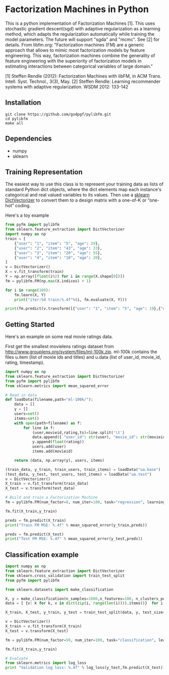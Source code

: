 # Factorization Machines in Python

This is a python implementation of Factorization Machines [1]. This uses stochastic gradient descent(sgd) with adaptive regularization as a learning method, which adapts the regularization automatically while training the model parameters. The future will support "sgda" and "mcmc". See [2] for details. From libfm.org: "Factorization machines (FM) are a generic approach that allows to mimic most factorization models by feature engineering. This way, factorization machines combine the generality of feature engineering with the superiority of factorization models in estimating interactions between categorical variables of large domain."

[1] Steffen Rendle (2012): Factorization Machines with libFM, in ACM Trans. Intell. Syst. Technol., 3(3), May.
[2] Steffen Rendle: Learning recommender systems with adaptive regularization. WSDM 2012: 133-142

## Installation
```
git clone https://github.com/godpgf/pylibfm.git
cd pylibfm
make all
```

## Dependencies
* numpy
* sklearn

## Training Representation
The easiest way to use this class is to represent your training data as lists of standard Python dict objects, where the dict elements map each instance's categorical and real valued variables to its values. Then use a [sklearn DictVectorizer](http://scikit-learn.org/dev/modules/generated/sklearn.feature_extraction.DictVectorizer.html#sklearn.feature_extraction.DictVectorizer) to convert them to a design matrix with a one-of-K or “one-hot” coding.

Here's a toy example

```python
from pyfm import pylibfm
from sklearn.feature_extraction import DictVectorizer
import numpy as np
train = [
    {"user": "1", "item": "5", "age": 19},
    {"user": "2", "item": "43", "age": 33},
    {"user": "3", "item": "20", "age": 55},
    {"user": "4", "item": "10", "age": 20},
]
v = DictVectorizer()
X = v.fit_transform(train)
Y = np.array([float(i%2) for i in range(X.shape[0])])
fm = pylibfm.FM(np.max(X.indices) + 1)

for i in range(100):
    fm.learn(X, Y)
    print("iter:%d train:%.4f"%(i, fm.evaluate(X, Y)))

print(fm.predict(v.transform([{"user": "1", "item": "5", "age": 19},{"user": "4", "item": "10", "age": 20}])))
```

## Getting Started
Here's an example on some real  movie ratings data.

First get the smallest movielens ratings dataset from http://www.grouplens.org/system/files/ml-100k.zip.
ml-100k contains the files u.item (list of movie ids and titles) and u.data (list of user_id, movie_id, rating, timestamp).

```python
import numpy as np
from sklearn.feature_extraction import DictVectorizer
from pyfm import pylibfm
from sklearn.metrics import mean_squared_error

# Read in data
def loadData(filename,path="ml-100k/"):
    data = []
    y = []
    users=set()
    items=set()
    with open(path+filename) as f:
        for line in f:
            (user,movieid,rating,ts)=line.split('\t')
            data.append({ "user_id": str(user), "movie_id": str(movieid)})
            y.append(float(rating))
            users.add(user)
            items.add(movieid)

    return (data, np.array(y), users, items)

(train_data, y_train, train_users, train_items) = loadData("ua.base")
(test_data, y_test, test_users, test_items) = loadData("ua.test")
v = DictVectorizer()
X_train = v.fit_transform(train_data)
X_test = v.transform(test_data)

# Build and train a Factorization Machine
fm = pylibfm.FM(num_factor=8, num_iter=100, task="regression", learning_rate=0.001)

fm.fit(X_train,y_train)

preds = fm.predict(X_train)
print("Train FM MSE: %.4f" % mean_squared_error(y_train,preds))

preds = fm.predict(X_test)
print("Test FM MSE: %.4f" % mean_squared_error(y_test,preds))
```

## Classification example
```python
import numpy as np
from sklearn.feature_extraction import DictVectorizer
from sklearn.cross_validation import train_test_split
from pyfm import pylibfm

from sklearn.datasets import make_classification

X, y = make_classification(n_samples=1000,n_features=100, n_clusters_per_class=1)
data = [ {v: k for k, v in dict(zip(i, range(len(i)))).items()}  for i in X]

X_train, X_test, y_train, y_test = train_test_split(data, y, test_size=0.1, random_state=42)

v = DictVectorizer()
X_train = v.fit_transform(X_train)
X_test = v.transform(X_test)

fm = pylibfm.FM(num_factor=50, num_iter=100, task="classification", learning_rate=0.0001)

fm.fit(X_train,y_train)

# Evaluate
from sklearn.metrics import log_loss
print "Validation log loss: %.4f" % log_loss(y_test,fm.predict(X_test))
```
